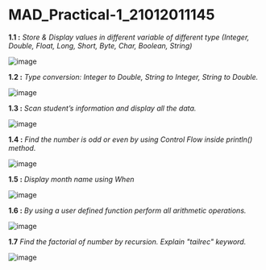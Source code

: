 # MAD_Practical-1_21012011145
**1.1 :** _Store & Display values in different variable of different type (Integer, Double, Float, Long, Short, Byte, Char, Boolean, String)_

![image](https://github.com/VenishSureliya/MAD_Practical-1_21012011145/assets/139520486/d9613217-55bf-4289-bb12-a20c0e0d9072)

 
**1.2 :** _Type conversion: Integer to Double, String to Integer, String to Double._

![image](https://github.com/VenishSureliya/MAD_Practical-1_21012011145/assets/139520486/1a24fb93-0cf7-46a4-81e1-40d261a4a704)


**1.3 :** _Scan student’s information and display all the data._

![image](https://github.com/VenishSureliya/MAD_Practical-1_21012011145/assets/139520486/547972ec-593b-4b92-a8e4-ad24c35c759b)


**1.4 :** _Find the number is odd or even by using Control Flow inside println() method._

![image](https://github.com/VenishSureliya/MAD_Practical-1_21012011145/assets/139520486/93fc8842-13df-48d6-8e39-155f6bf6b1d8)


**1.5 :** _Display month name using When_

![image](https://github.com/VenishSureliya/MAD_Practical-1_21012011145/assets/139520486/b6a3c519-bc16-425f-9fba-a8fbf1ae7588)


**1.6 :** _By using a user defined function perform all arithmetic operations._

![image](https://github.com/VenishSureliya/MAD_Practical-1_21012011145/assets/139520486/71387c66-cfd5-43b7-aac5-94da960da09f)


**1.7** _Find the factorial of number by recursion. Explain "tailrec" keyword._

![image](https://github.com/VenishSureliya/MAD_Practical-1_21012011145/assets/139520486/96ad56d7-9598-449f-ae29-898bc8082548)
